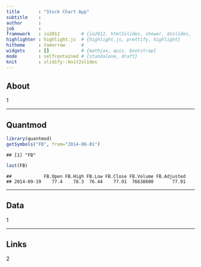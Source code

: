```yaml
---
title       : "Stock Chart App"
subtitle    : 
author      : 
job         : 
framework   : io2012        # {io2012, html5slides, shower, dzslides, ...}
highlighter : highlight.js  # {highlight.js, prettify, highlight}
hitheme     : tomorrow      # 
widgets     : []            # {mathjax, quiz, bootstrap}
mode        : selfcontained # {standalone, draft}
knit        : slidify::knit2slides
---
```


## About

1

--- 

## Quantmod


```r
library(quantmod)
getSymbols("FB", from="2014-06-01")
```

```
## [1] "FB"
```

```r
last(FB)
```

```
##            FB.Open FB.High FB.Low FB.Close FB.Volume FB.Adjusted
## 2014-09-19    77.4    78.3  76.44    77.91  76638600       77.91
```

---
## Data

1

---
## Links

2

